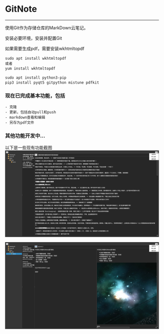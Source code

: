 # GitNote
---------------------------------------
使用Git作为存储仓库的MarkDown云笔记。

安装必要环境，安装并配置Git

如果需要生成pdf，需要安装wkhtmltopdf

```
sudo apt install wkhtmltopdf
或者
yum install wkhtmltopdf
```

```
sudo apt install python3-pip
pip3 install pyqt5 gitpython mistune pdfkit
```

### 现在已完成基本功能，包括
	- 克隆
	- 更新，包括自动pull和push
	- markdown查看和编辑
	- 另存为pdf文件

### 其他功能开发中...

以下是一些现有功能截图
![](pictures/gitnote-11.png)

![](pictures/gitnote-12.png)
